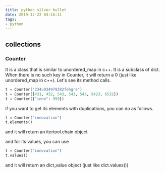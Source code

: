 ```yaml
---
title: python silver bullet
date: 2019-12-22 04:16:11
tags:
- python
---
```


## collections

### Counter

It is a class that is similar to unordered_map in c++. It is a subclass of dict. When there is no such key in Counter, it will return a 0 (just like unordered_map in c++). Let's see its method calls.

<!--more-->

```python
t = Counter("234u934979282fehgre")
t = Counter([431, 432, 543, 543, 543, 5423, 6532])
t = Counter({"inno": 999})
```

if you want to get its elements with duplications, you can do as follows.

```python
t = Counter("innovation")
t.elements()
```

and it will return an itertool.chain object

and for its values, you can use

```python
t = Counter("innovation")
t.values()
```

and it will return an dict_value object (just like dict.values())

